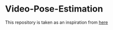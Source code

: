 # Video-Pose-Estimation

This repository is taken as an inspiration from [here](https://github.com/hafizas101/Real-time-human-pose-estimation-and-classification)
